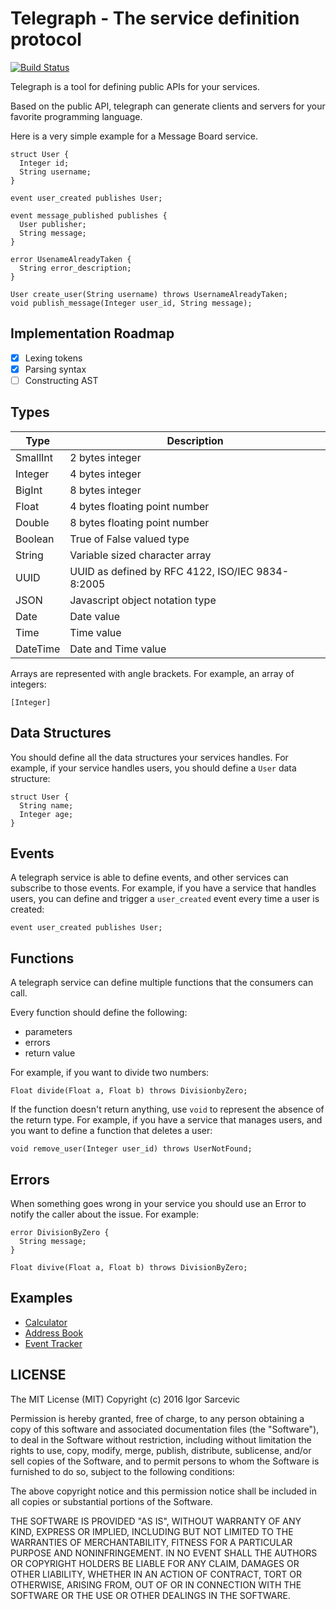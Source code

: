 # Telegraph - The service definition protocol

[![Build Status](https://semaphoreci.com/api/v1/renderedtext/telegraph/branches/master/badge.svg)](https://semaphoreci.com/renderedtext/telegraph)

Telegraph is a tool for defining public APIs for your services.

Based on the public API, telegraph can generate clients and servers for your
favorite programming language.

Here is a very simple example for a Message Board service.

```
struct User {
  Integer id;
  String username;
}

event user_created publishes User;

event message_published publishes {
  User publisher;
  String message;
}

error UsenameAlreadyTaken {
  String error_description;
}

User create_user(String username) throws UsernameAlreadyTaken;
void publish_message(Integer user_id, String message);
```

## Implementation Roadmap

- [x] Lexing tokens
- [x] Parsing syntax
- [ ] Constructing AST

## Types

| Type       | Description                                            |
| -----------|--------------------------------------------------------|
| SmallInt   | 2 bytes integer                                        |
| Integer    | 4 bytes integer                                        |
| BigInt     | 8 bytes integer                                        |
| Float      | 4 bytes floating point number                          |
| Double     | 8 bytes floating point number                          |
| Boolean    | True of False valued type                              |
| String     | Variable sized character array                         |
| UUID       | UUID as defined by RFC 4122, ISO/IEC 9834-8:2005       |
| JSON       | Javascript object notation type                        |
| Date       | Date value                                             |
| Time       | Time value                                             |
| DateTime   | Date and Time value                                    |

Arrays are represented with angle brackets. For example, an array of integers:

```
[Integer]
```

## Data Structures

You should define all the data structures your services handles. For example, if
your service handles users, you should define a `User` data structure:

```
struct User {
  String name;
  Integer age;
}
```

## Events

A telegraph service is able to define events, and other services can subscribe
to those events. For example, if you have a service that handles users, you can
define and trigger a `user_created` event every time a user is created:

```
event user_created publishes User;
```

## Functions

A telegraph service can define multiple functions that the consumers can call.

Every function should define the following:

- parameters
- errors
- return value

For example, if you want to divide two numbers:

```
Float divide(Float a, Float b) throws DivisionbyZero;
```

If the function doesn't return anything, use `void` to represent the absence of
the return type. For example, if you have a service that manages users, and you
want to define a function that deletes a user:

```
void remove_user(Integer user_id) throws UserNotFound;
```

## Errors

When something goes wrong in your service you should use an Error to notify the
caller about the issue. For example:

```
error DivisionByZero {
  String message;
}

Float divive(Float a, Float b) throws DivisionByZero;
```

## Examples

- [Calculator](docs/examples/calculator.tg)
- [Address Book](docs/examples/addressbook.tg)
- [Event Tracker](docs/examples/event_tracker.tg)

## LICENSE

The MIT License (MIT)
Copyright (c) 2016 Igor Sarcevic

Permission is hereby granted, free of charge, to any person obtaining a copy of
this software and associated documentation files (the "Software"), to deal in
the Software without restriction, including without limitation the rights to
use, copy, modify, merge, publish, distribute, sublicense, and/or sell copies of
the Software, and to permit persons to whom the Software is furnished to do so,
subject to the following conditions:

The above copyright notice and this permission notice shall be included in all
copies or substantial portions of the Software.

THE SOFTWARE IS PROVIDED "AS IS", WITHOUT WARRANTY OF ANY KIND, EXPRESS OR
IMPLIED, INCLUDING BUT NOT LIMITED TO THE WARRANTIES OF MERCHANTABILITY, FITNESS
FOR A PARTICULAR PURPOSE AND NONINFRINGEMENT. IN NO EVENT SHALL THE AUTHORS OR
COPYRIGHT HOLDERS BE LIABLE FOR ANY CLAIM, DAMAGES OR OTHER LIABILITY, WHETHER
IN AN ACTION OF CONTRACT, TORT OR OTHERWISE, ARISING FROM, OUT OF OR IN
CONNECTION WITH THE SOFTWARE OR THE USE OR OTHER DEALINGS IN THE SOFTWARE.
